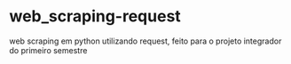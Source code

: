# web_scraping-request
web scraping em python utilizando request, feito para o projeto integrador do primeiro semestre  
